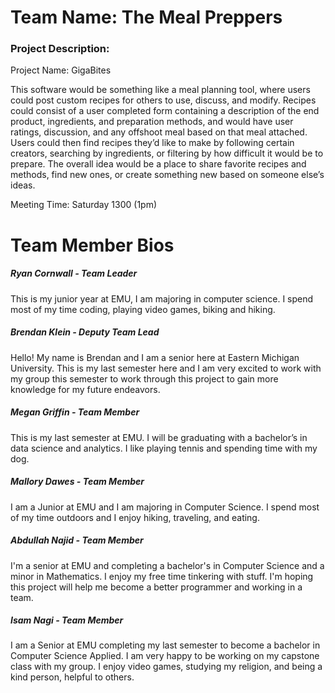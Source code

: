 # Team Name: The Meal Preppers

### Project Description:

Project Name: GigaBites
 
This software would be something like a meal planning tool, where users could post custom recipes for others to use, discuss, and modify. Recipes could consist of a user completed form containing a description of the end product, ingredients, and preparation methods, and would have user ratings, discussion, and any offshoot meal based on that meal attached. Users could then find recipes they’d like to make by following certain creators, searching by ingredients, or filtering by how difficult it would be to prepare. The overall idea would be a place to share favorite recipes and methods, find new ones, or create something new based on someone else’s ideas.

Meeting Time: Saturday 1300 (1pm)

# Team Member Bios

##### Ryan Cornwall - Team Leader

This is my junior year at EMU, I am majoring in computer science. I spend most of my time coding, playing video games, biking and hiking.

##### Brendan Klein - Deputy Team Lead

Hello!  My name is Brendan and I am a senior here at Eastern Michigan University.  This is my last semester here and I am very excited to work with my group this semester to work through this project to gain more knowledge for my future endeavors.

##### Megan Griffin - Team Member 

This is my last semester at EMU. I will be graduating with a bachelor’s in data science and analytics. I like playing tennis and spending time with my dog.

##### Mallory Dawes - Team Member

I am a Junior at EMU and I am majoring in Computer Science. I spend most of my time outdoors and I enjoy hiking, traveling, and eating.

##### Abdullah Najid - Team Member

I'm a senior at EMU and completing a bachelor's in Computer Science and a minor in Mathematics. I enjoy my free time tinkering with stuff. I'm hoping this project will help me become a better programmer and working in a team.

##### Isam Nagi - Team Member

I am a Senior at EMU completing my last semester to become a bachelor in Computer Science Applied. I am very happy to be working on my capstone class with my group. I enjoy video games, studying my religion, and being a kind person, helpful to others.
